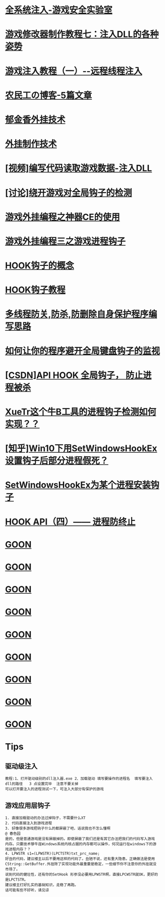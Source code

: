 # [全系统注入-游戏安全实验室](http://gslab.qq.com/article-204-1.html)

# [游戏修改器制作教程七：注入DLL的各种姿势](http://blog.csdn.net/xfgryujk/article/details/50478295)

# [游戏注入教程（一）--远程线程注入](http://blog.csdn.net/wyansai/article/details/52077963)

# [农民工の博客-5篇文章](http://blog.csdn.net/wyansai/article/category/6328876)

# [郁金香外挂技术](http://www.yjxsoft.com/forum.php?mod=forumdisplay&fid=4)

# [外挂制作技术](http://blog.sina.com.cn/s/articlelist_1457737921_0_1.html)

# [[视频]编写代码读取游戏数据-注入DLL](http://www.iqiyi.com/w_19rteanr1h.html)

# [[讨论]绕开游戏对全局钩子的检测](http://bbs.csdn.net/topics/370046194)

# [游戏外挂编程之神器CE的使用 ](http://www.cnblogs.com/egojit/archive/2013/06/14/3135147.html)

# [游戏外挂编程三之游戏进程钩子](https://www.cnblogs.com/egojit/archive/2013/06/16/3138266.html)

# [HOOK钩子的概念](https://jingyan.baidu.com/article/e75aca855afa03142fdac643.html)

# [HOOK钩子教程](http://blog.sina.com.cn/s/blog_651cccf70100tkv6.html)

# [多线程防关,防杀,防删除自身保护程序编写思路](https://www.2cto.com/kf/201002/44758.html)

# [如何让你的程序避开全局键盘钩子的监视](http://blog.okbase.net/BlueSky/archive/3839.html)

# [[CSDN]API HOOK 全局钩子， 防止进程被杀](http://download.csdn.net/download/lygf666/4164019)
# [XueTr这个牛B工具的进程钩子检测如何实现？？](https://bbs.pediy.com/thread-163373.htm)
# [[知乎]Win10下用SetWindowsHookEx设置钩子后部分进程假死？](https://www.zhihu.com/question/64221483)
# [SetWindowsHookEx为某个进程安装钩子](http://blog.csdn.net/hczhiyue/article/details/18449455)
# [HOOK API（四）—— 进程防终止](https://www.cnblogs.com/fanling999/p/4601118.html)
# [GOON](http)
# [GOON](http)
# [GOON](http)
# [GOON](http)
# [GOON](http)
# [GOON](http)
# [GOON](http)
# [GOON](http)
# [GOON](http)


# Tips 
## 驱动级注入
    教程:1、打开驱动级别的dll注入器.exe 2、加载驱动 填写要操作的进程名  填写要注入  dll的路径   3 点设置完毕  注意不要关掉
    可以打开要注入的进程测试一下，可注入大部分有保护的游戏
## 游戏应用层钩子
    1. 直接加载驱动的办法过掉钩子，不需要什么XT 
    2. 代码直接注入到游戏进程
    3. 好像很多游戏把钩子什么的都屏蔽了吧，话说我也不怎么懂啊
    @ 春色园
    是的，但是普通游戏是没有屏蔽掉的。即使屏蔽了我们还是有其它办法把我们的代码写入游戏   内存。只要技术够牛连Windows系统内核占据的内存都可以操作，何况运行在windows下的游戏进程内存？？
    4. LPWSTR s1=(LPWSTR)(LPCTSTR)txt_prc_name;
    好丑的代码，建议楼主以后不要用这样的代码了。丑陋不说，还有重大隐患。正确做法是使用   CString::GetBuffer.外挂除了实现功能外最重要是稳定，一些细节你不注意你的外挂就没  市场了。
    说到代码的健壮性，还有你的SetHook 形参没必要用LPWSTR啊，直接LPCWSTR就OK，更好的 是LPCTSTR。
    建议楼主打好扎实的基础知识，走稳了再跑。
    话可能有些不好听，请见谅
